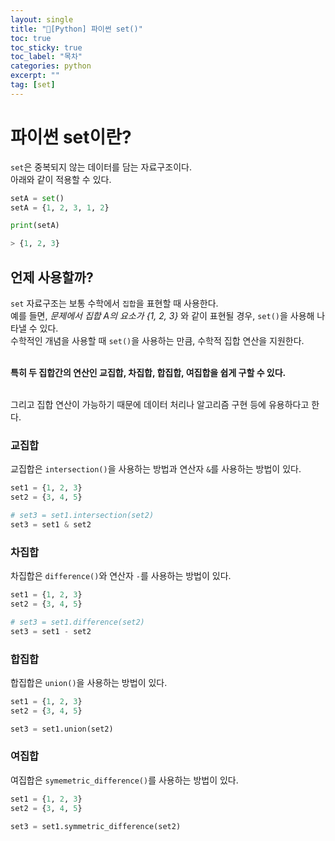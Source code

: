 ```yaml
---
layout: single
title: "📘[Python] 파이썬 set()"
toc: true
toc_sticky: true
toc_label: "목차"
categories: python
excerpt: ""
tag: [set]
---
```


# 파이썬 set이란?
`set`은 중복되지 않는 데이터를 담는 자료구조이다.  
아래와 같이 적용할 수 있다.  

```python
setA = set()
setA = {1, 2, 3, 1, 2}

print(setA)
```
```python
> {1, 2, 3}
```  

## 언제 사용할까?
`set` 자료구조는 보통 수학에서 `집합`을 표현할 때 사용한다.  
예를 들면, *문제에서 집합 A의 요소가 {1, 2, 3}* 와 같이 표현될 경우, `set()`을 사용해 나타낼 수 있다.  
수학적인 개념을 사용할 때 `set()`을 사용하는 만큼, 수학적 집합 연산을 지원한다.  
<br>

**특히 두 집합간의 연산인 교집합, 차집합, 합집합, 여집합을 쉽게 구할 수 있다.**  
<br>

그리고 집합 연산이 가능하기 때문에 데이터 처리나 알고리즘 구현 등에 유용하다고 한다.  

### 교집합
교집합은 `intersection()`을 사용하는 방법과 연산자 `&`를 사용하는 방법이 있다.  
```python
set1 = {1, 2, 3}
set2 = {3, 4, 5}

# set3 = set1.intersection(set2)
set3 = set1 & set2
```  

### 차집합
차집합은 `difference()`와 연산자 `-`를 사용하는 방법이 있다.  
```python
set1 = {1, 2, 3}
set2 = {3, 4, 5}

# set3 = set1.difference(set2)
set3 = set1 - set2
```
### 합집합
합집합은 `union()`을 사용하는 방법이 있다.  
```python
set1 = {1, 2, 3}
set2 = {3, 4, 5}

set3 = set1.union(set2)
```

### 여집합
여집합은 `symemetric_difference()`를 사용하는 방법이 있다.  
```python
set1 = {1, 2, 3}
set2 = {3, 4, 5}

set3 = set1.symmetric_difference(set2)
```
